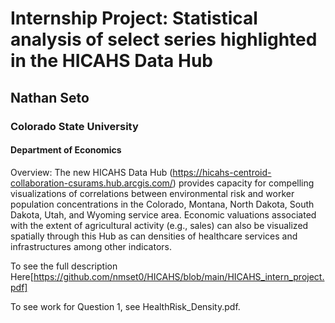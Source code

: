 # Internship Project: Statistical analysis of select series highlighted in the HICAHS Data Hub
## Nathan Seto
### Colorado State University
#### Department of Economics

Overview: The new HICAHS Data Hub (https://hicahs-centroid-collaboration-csurams.hub.arcgis.com/)
provides capacity for compelling visualizations of correlations between environmental risk and worker
population concentrations in the Colorado, Montana, North Dakota, South Dakota, Utah, and Wyoming
service area. Economic valuations associated with the extent of agricultural activity (e.g., sales) can also
be visualized spatially through this Hub as can densities of healthcare services and infrastructures among
other indicators.

To see the full description Here[https://github.com/nmset0/HICAHS/blob/main/HICAHS_intern_project.pdf]

To see work for Question 1, see HealthRisk_Density.pdf. 
